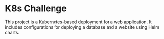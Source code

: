 # K8s Challenge

This project is a Kubernetes-based deployment for a web application. It includes configurations for deploying a database and a website using Helm charts.